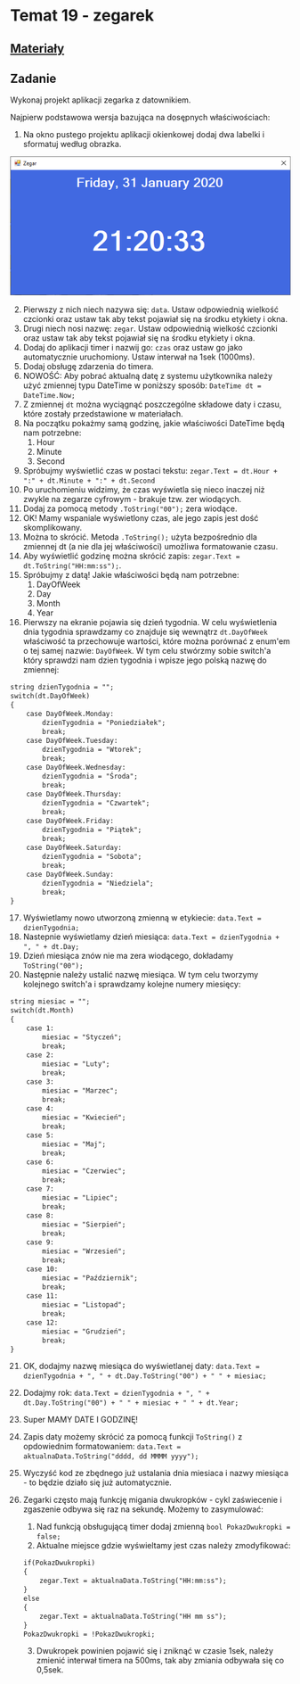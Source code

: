 # Temat 19 - zegarek

## [Materiały](Timer_Materialy.pdf)

## Zadanie

Wykonaj projekt aplikacji zegarka z datownikiem. 

Najpierw podstawowa wersja bazująca na dosępnych właściwościach:

1. Na okno pustego projektu aplikacji okienkowej dodaj dwa labelki i sformatuj według obrazka.

![Wygląd okna](Grafiki/t19_screen1.png)

2. Pierwszy z nich niech nazywa się: `data`. Ustaw odpowiednią wielkość czcionki oraz ustaw tak aby tekst pojawiał się na środku etykiety i okna.
3. Drugi niech nosi nazwę: `zegar`. Ustaw odpowiednią wielkość czcionki oraz ustaw tak aby tekst pojawiał się na środku etykiety i okna.
4. Dodaj do aplikacji timer i nazwij go: `czas` oraz ustaw go jako automatycznie uruchomiony. Ustaw interwał na 1sek (1000ms).
5. Dodaj obsługę zdarzenia do timera.
6. NOWOŚĆ: Aby pobrać aktualną datę z systemu użytkownika należy użyć zmiennej typu DateTime w poniższy sposób:
```DateTime dt = DateTime.Now;```
7. Z zmiennej `dt` można wyciągnąć poszczególne składowe daty i czasu, które zostały przedstawione w materiałach.
8. Na początku pokażmy samą godzinę, jakie właściwości DateTime będą nam potrzebne:
   1. Hour
   2. Minute
   3. Second
9. Spróbujmy wyświetlić czas w postaci tekstu: `zegar.Text = dt.Hour + ":" + dt.Minute + ":" + dt.Second`
10. Po uruchomieniu widzimy, że czas wyświetla się nieco inaczej niż zwykle na zegarze cyfrowym - brakuje tzw. zer wiodących.
11. Dodaj za pomocą metody `.ToString("00");` zera wiodące.
12. OK! Mamy wspaniale wyświetlony czas, ale jego zapis jest dość skomplikowany.
13. Można to skrócić. Metoda `.ToString();` użyta bezpośrednio dla zmiennej dt (a nie dla jej właściwości) umożliwa formatowanie czasu. 
14. Aby wyświetlić godzinę można skrócić zapis: `zegar.Text = dt.ToString("HH:mm:ss");`.
15. Spróbujmy z datą! Jakie właściwości będą nam potrzebne:
    1.  DayOfWeek
    2.  Day
    3.  Month
    4.  Year
16. Pierwszy na ekranie pojawia się dzień tygodnia. W celu wyświetlenia dnia tygodnia sprawdzamy co znajduje się wewnątrz `dt.DayOfWeek` właściwość ta przechowuje wartości, które można porównać z enum'em o tej samej nazwie: `DayOfWeek`. W tym celu stwórzmy sobie switch'a który sprawdzi nam dzien tygodnia i wpisze jego polską nazwę do zmiennej:
```
string dzienTygodnia = "";
switch(dt.DayOfWeek)
{
    case DayOfWeek.Monday:
        dzienTygodnia = "Poniedziałek";
        break;
    case DayOfWeek.Tuesday:
        dzienTygodnia = "Wtorek";
        break;
    case DayOfWeek.Wednesday:
        dzienTygodnia = "Środa";
        break;
    case DayOfWeek.Thursday:
        dzienTygodnia = "Czwartek";
        break;
    case DayOfWeek.Friday:
        dzienTygodnia = "Piątek";
        break;
    case DayOfWeek.Saturday:
        dzienTygodnia = "Sobota";
        break;
    case DayOfWeek.Sunday:
        dzienTygodnia = "Niedziela";
        break;
}
```
17. Wyświetlamy nowo utworzoną zmienną w etykiecie: `data.Text = dzienTygodnia;`
18. Nastepnie wyświetlamy dzień miesiąca: `data.Text = dzienTygodnia + ", " + dt.Day;`
19. Dzień miesiąca znów nie ma zera wiodącego, dokładamy `ToString("00");`
20. Następnie należy ustalić nazwę miesiąca. W tym celu tworzymy kolejnego switch'a i sprawdzamy kolejne numery miesięcy:
```
string miesiac = "";
switch(dt.Month)
{
    case 1:
        miesiac = "Styczeń";
        break;
    case 2:
        miesiac = "Luty";
        break;
    case 3:
        miesiac = "Marzec";
        break;
    case 4:
        miesiac = "Kwiecień";
        break;
    case 5:
        miesiac = "Maj";
        break;
    case 6:
        miesiac = "Czerwiec";
        break;
    case 7:
        miesiac = "Lipiec";
        break;
    case 8:
        miesiac = "Sierpień";
        break;
    case 9:
        miesiac = "Wrzesień";
        break;
    case 10:
        miesiac = "Październik";
        break;
    case 11:
        miesiac = "Listopad";
        break;
    case 12:
        miesiac = "Grudzień";
        break;
}
```
21. OK, dodajmy nazwę miesiąca do wyświetlanej daty: `data.Text = dzienTygodnia + ", " + dt.Day.ToString("00") + " " + miesiac;`
22. Dodajmy rok: `data.Text = dzienTygodnia + ", " + dt.Day.ToString("00") + " " + miesiac + " " + dt.Year;`
23. Super MAMY DATE I GODZINĘ!
24. Zapis daty możemy skrócić za pomocą funkcji `ToString()` z opdowiednim formatowaniem: `data.Text = aktualnaData.ToString("dddd, dd MMMM yyyy");`
25. Wyczyść kod ze zbędnego już ustalania dnia miesiaca i nazwy miesiąca - to będzie działo się już automatycznie.
26. Zegarki często mają funkcję migania dwukropków - cykl zaświecenie i zgaszenie odbywa się raz na sekundę. Możemy to zasymulować:
    1.  Nad funkcją obsługującą timer dodaj zmienną `bool PokazDwukropki = false;`
    2.  Aktualne miejsce gdzie wyświeltamy jest czas należy zmodyfikować:
    
    ```
    if(PokazDwukropki)
	{
		zegar.Text = aktualnaData.ToString("HH:mm:ss");
	}
	else
	{
		zegar.Text = aktualnaData.ToString("HH mm ss");
	}
	PokazDwukropki = !PokazDwukropki;
    ```

    3. Dwukropek powinien pojawić się i zniknąć w czasie 1sek, należy zmienić interwał timera na 500ms, tak aby zmiania odbywała się co 0,5sek.